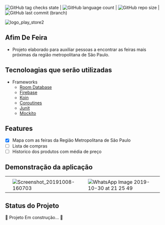 ![GitHub tag checks state](https://img.shields.io/github/checks-status/clopesbraga/[AfimDeFeiraX]/master)  | ![GitHub language count](https://img.shields.io/github/languages/count/clopesbraga/AfimDeFeiraX) |  ![GitHub repo size](https://img.shields.io/github/repo-size/clopesbraga/AfimDeFeiraX) |  ![GitHub last commit (branch)](https://img.shields.io/github/last-commit/clopesbraga/AfimDeFeiraX/master)


![logo_play_store2](https://github.com/clopesbraga/AfimDeFeiraX/assets/58059669/516c1d3c-8174-496d-8fcb-870a27685ee1)



## Afim De Feira   

- Projeto elaborado para auxiliar pessoas a encontrar as feiras mais próximas da região metropolitana de São Paulo.


## Tecnoloagias que serão utilizadas
<!--ts-->
   * Frameworks
      * [Room Database](https://developer.android.com/codelabs/basic-android-kotlin-training-intro-room-flow?hl=pt-br#0)
      * [Firebase](https://firebase.google.com/?hl=pt&authuser=0)
      * [Koin](https://insert-koin.io/)
      * [Coroutines](https://developer.android.com/kotlin/coroutines?hl=pt-br)
      * [Junit](https://developer.android.com/training/testing/local-tests?hl=pt-br)
      * [Mockito](https://developer.android.com/training/testing/local-tests?hl=pt-br](https://site.mockito.org/))
<!--te-->

## Features

- [x] Mapa com as feiras da Região Metropolitana de São Paulo
- [ ] Lista de compras
- [ ] Historico dos produtos com média de preço

## Demonstração da aplicação


|  |  | |
|--- |--- |--- |
| | | |
| | ![Screenshot_20191008-160703](https://github.com/clopesbraga/AfimDeFeiraX/assets/58059669/157ca558-34c4-472b-8a53-e9dc6485b2b4) | ![WhatsApp Image 2019-10-30 at 21 25 49](https://github.com/clopesbraga/AfimDeFeiraX/assets/58059669/7808ac6c-95bb-4f18-b348-e2af0f457508) | row 2 column 3 |






## Status do Projeto
🚧  Projeto   Em construção...  🚧



